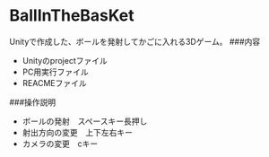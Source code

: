 # BallInTheBasKet
Unityで作成した、ボールを発射してかごに入れる3Dゲーム。
###内容
  - Unityのprojectファイル  
  - PC用実行ファイル
  - REACMEファイル  

###操作説明
- ボールの発射　スペースキー長押し
- 射出方向の変更　上下左右キー  
- カメラの変更　cキー

